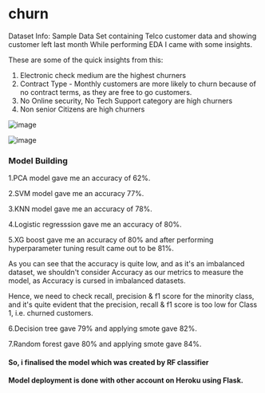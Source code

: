 # churn
Dataset Info: Sample Data Set containing Telco customer data and showing customer left last month
While performing EDA I came with some insights.

These are some of the quick insights from this:
1. Electronic check medium are the highest churners
2. Contract Type - Monthly customers are more likely to churn because of no contract terms, as they are free to go customers.
3. No Online security, No Tech Support category are high churners
4. Non senior Citizens are high churners


![image](https://user-images.githubusercontent.com/66546997/120060895-0193bd00-c078-11eb-80b1-1b565689de24.png)



![image](https://user-images.githubusercontent.com/66546997/120060921-21c37c00-c078-11eb-9770-2410636f39cb.png)



### Model Building
1.PCA model gave me an accuracy of 62%.

2.SVM model gave me an accuracy 77%.

3.KNN model gave me an accuracy of 78%.

4.Logistic regresssion gave me an accuracy of 80%.

5.XG boost gave me an accuracy of 80% and after performing hyperparameter tuning result came out to be 81%.

As you can see that the accuracy is quite low, and as it's an imbalanced dataset, we shouldn't consider Accuracy as our metrics to measure the model, as Accuracy is cursed in imbalanced datasets.

Hence, we need to check recall, precision & f1 score for the minority class, and it's quite evident that the precision, recall & f1 score is too low for Class 1, i.e. churned customers.


6.Decision tree gave 79% and applying smote gave 82%.

7.Random forest gave 80% and applying smote gave 84%.

#### So, i finalised the model which was created by RF classifier

#### Model deployment is done with other account on Heroku using Flask.

